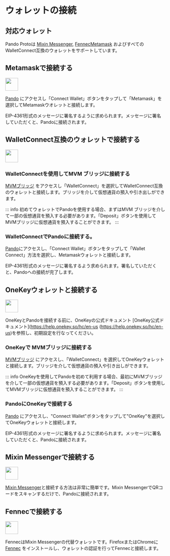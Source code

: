 # ウォレットの接続

## 対応ウォレット

Pando Protoは [Mixin Messenger](https://docs.pando.im/docs/wallets/mixin-messenger), [Fennec](https://pando.im/fennec/)[Metamask](https://metamask.io/) およびすべてのWalletConnect互換のウォレットをサポートしています。

## Metamaskで接続する

<img src="https://docs.pando.im/images/wallets/logo_metamask@40x40.png" width="40"/>

 [Pando](https://app.pando.im/) にアクセスし「Connect Wallet」ボタンをタップして「Metamask」を選択してMetamaskウオレットと接続します。

EIP-4361形式のメッセージに署名するように求められます。メッセージに署名していただくと、Pandoに接続されます。

## WalletConnect互換のウォレットで接続する

<img src="https://docs.pando.im/images/wallets/logo_walletconnect.svg" width="40"/>

### WalletConnectを使用してMVM ブリッジに接続する

 [MVMブリッジ](https://bridge.mvm.app/) をアクセスし「WalletConnect」を選択してWalletConnect互換のウォレットと接続します。ブリッジを介して仮想通貨の預入や引き出しができます。

::: info 
初めてウォレットでPandoを使用する場合、まずはMVM ブリッジを介して一部の仮想通貨を預入する必要があります。「Deposit」ボタンを使用してMVMブリッジに仮想通貨を預入することができます。
:::

### WalletConnectでPandoに接続する。

[Pando](https://app.pando.im/)にアクセスし、「Connect Wallet」ボタンをタップして「Wallet Connect」方法を選択し、Metamaskウォレットと接続します。

EIP-4361形式のメッセージに署名するよう求められます。署名していただくと、Pandoへの接続が完了します。

## OneKeyウォレットと接続する

<img src="https://docs.pando.im/images/wallets/logo_onekey@40x40.png" width="40" />

OneKeyとPandoを接続する前に、OneKeyの公式ドキュメント [OneKey公式ドキュメント](https://help.onekey.so/hc/en-us (https://help.onekey.so/hc/en-us)を参照し、初期設定を行なってください。

### OneKeyで MVMブリッジに接続する

[MVMブリッジ](https://bridge.mvm.app/) にアクセスし、「WalletConnect」を選択してOneKeyウォレットと接続します。ブリッジを介して仮想通貨の預入や引き出しができます。

::: info 
OneKeyを使用してPandoを初めて利用する場合、最初にMVMブリッジを介して一部の仮想通貨を預入する必要があります。「Deposit」ボタンを使用してMVMブリッジに仮想通貨を預入することができます。
:::

### PandoにOneKeyで接続する

 [Pando](https://app.pando.im/) にアクセスし、"Connect Wallet"ボタンをタップして"OneKey"を選択してOneKeyウォレットと接続します。

EIP-4361形式のメッセージに署名するように求められます。メッセージに署名していただくと、Pandoに接続されます。

## Mixin Messengerで接続する
<img src="https://docs.pando.im/images/wallets/logo_mixin@40x40.png" width="40"/>

 [Mixin Messenger](https://messenger.mixin.one)と接続する方法は非常に簡単です。Mixin MessengerでQRコードをスキャンするだけで、Pandoに接続されます。 

## Fennecで接続する

<img src="https://docs.pando.im/images/wallets/logo_fennec@40x40.png" width="40"/>

FennecはMixin Messengerの代替ウォレットです。FirefoxまたはChromeに [Fennec](https://pando.im/wallet/) をインストールし、ウォレットの認証を行ってFennecと接続します。

